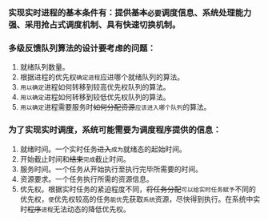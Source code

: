 ### 实现实时进程的基本条件有：提供~~基本~~`必要`调度信息、系统处理能力强、采用抢占式调度机制、具有快速切换机制。

### 多级反馈队列算法的设计要考虑的问题：
1. 就绪队列数量。
2. 根据进程的优先权`确定进程`应进哪个就绪队列的算法。
3. `用以确定`进程如何转移到较高优先权队列的算法。
4. `用以确定`进程如何转移到较低优先权队列的算法。
5. `用以确定`进程需要服务时~~如何分配资源~~`应该进入哪个队列`的算法。

### 为了实现实时调度，系统可能需要为调度程序提供的信息：
1. 就绪时间。一个实时任务~~进入~~`成为`就绪态的起始时间。
2. 开始截止时间和~~结束~~`完成`截止时间。
3. 服务时间。一个任务从开始执行至执行完毕所需要的时间。
4. 资源要求。一个任务执行所需的资源信息。
5. 优先权。根据实时任务的紧迫程度不同，~~将任务分配~~`可以给实时任务赋予`不同的优先权，`使`优先权较高的任务`能优`先获取`系统`资源，尽快得到执行。在系统中实时~~程序~~`进程`无法动态的降低优先权。